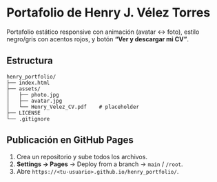 # Portafolio de Henry J. Vélez Torres

Portafolio estático responsive con animación (avatar ↔ foto), estilo negro/gris con acentos rojos, y botón **“Ver y descargar mi CV”**.

## Estructura
```
henry_portfolio/
├── index.html
├── assets/
│   ├── photo.jpg
│   ├── avatar.jpg
│   └── Henry_Velez_CV.pdf    # placeholder
├── LICENSE
└── .gitignore
```

## Publicación en GitHub Pages
1. Crea un repositorio y sube todos los archivos.
2. **Settings → Pages** → Deploy from a branch → `main` / `/root`.
3. Abre `https://<tu-usuario>.github.io/henry_portfolio/`.
